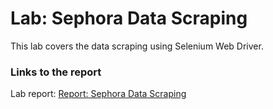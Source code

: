 # Lab: Sephora Data Scraping

  This lab covers the data scraping using Selenium Web Driver.
  
### Links to the report

Lab report: [Report: Sephora Data Scraping](https://codelabs-preview.appspot.com/?file_id=1Nxd2y95y6njWXCYj457jzx3oj9BjXvZc5asbQ3uUj1w#2)
